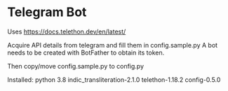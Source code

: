 # Telegram Bot

Uses https://docs.telethon.dev/en/latest/

Acquire API details from telegram and fill them in config.sample.py
A bot needs to be created with BotFather to obtain its token.

Then copy/move config.sample.py to config.py

Installed:
python 3.8
indic_transliteration-2.1.0
telethon-1.18.2
config-0.5.0

